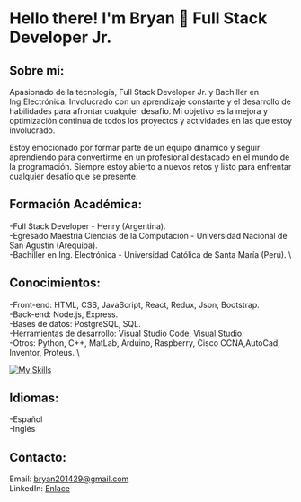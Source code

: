 # Hello there! I'm Bryan 👋  Full Stack Developer Jr.

## Sobre mí: 
Apasionado de la tecnología, Full Stack Developer Jr. y Bachiller en Ing.Electrónica. Involucrado con un aprendizaje constante y el desarrollo de habilidades para afrontar cualquier desafío. Mi objetivo es la mejora y optimización continua de todos los proyectos y actividades en las que estoy involucrado.

Estoy emocionado por formar parte de un equipo dinámico y seguir aprendiendo para convertirme en un profesional destacado en el mundo de la programación. Siempre estoy abierto a nuevos retos y listo para enfrentar cualquier desafío que se presente.

## Formación Académica: 
-Full Stack Developer - Henry (Argentina). \
-Egresado Maestría Ciencias de la Computación - Universidad Nacional de San Agustín (Arequipa). \
-Bachiller en Ing. Electrónica - Universidad Católica de Santa María (Perú). \

## Conocimientos: 
-Front-end: HTML, CSS, JavaScript, React, Redux, Json, Bootstrap. \
-Back-end: Node.js, Express. \
-Bases de datos: PostgreSQL, SQL. \
-Herramientas de desarrollo: Visual Studio Code, Visual Studio. \
-Otros: Python, C++, MatLab, Arduino, Raspberry, Cisco CCNA,AutoCad, Inventor, Proteus. \

[![My Skills](https://skillicons.dev/icons?i=js,html,css,nodejs,react,firebase,jest,figma)](https://skillicons.dev)


## Idiomas: 
-Español\
-Inglés

## Contacto: 
Email: bryan201429@gmail.com \
LinkedIn: [Enlace](https://www.linkedin.com/in/bryan-fausto-coaguila-torres-ab9365181/) 
